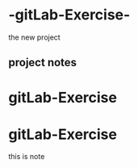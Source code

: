 # -gitLab-Exercise-
the new project



## project notes
# gitLab-Exercise
# gitLab-Exercise
this is note
